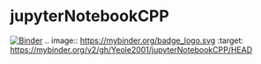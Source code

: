 # jupyterNotebookCPP
[![Binder](https://mybinder.org/badge_logo.svg)](https://mybinder.org/v2/gh/Yeole2001/jupyterNotebookCPP/HEAD)
.. image:: https://mybinder.org/badge_logo.svg
 :target: https://mybinder.org/v2/gh/Yeole2001/jupyterNotebookCPP/HEAD
